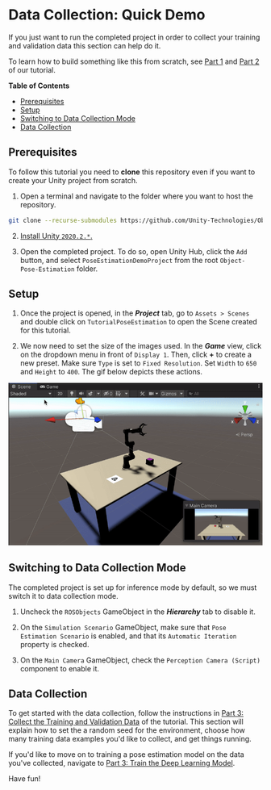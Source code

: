 # Data Collection: Quick Demo

If you just want to run the completed project in order to collect your training and validation data this section can help do it. 

To learn how to build something like this from scratch, see [Part 1](1_set_up_the_scene.md) and [Part 2](2_set_up_the_data_collection_scene.md) of our tutorial.

**Table of Contents**
- [Prerequisites](#Prerequisites)
- [Setup](#setup)
- [Switching to Data Collection Mode](#switch)
- [Data Collection](#data-collection)

## <a name="reqs">Prerequisites</a>

To follow this tutorial you need to **clone** this repository even if you want to create your Unity project from scratch. 

1. Open a terminal and navigate to the folder where you want to host the repository. 
```bash
git clone --recurse-submodules https://github.com/Unity-Technologies/Object-Pose-Estimation.git
```

2. [Install Unity `2020.2.*`.](install_unity.md)

3. Open the completed project. To do so, open Unity Hub, click the `Add` button, and select `PoseEstimationDemoProject` from the root `Object-Pose-Estimation` folder. 

## <a name='setup'>Setup</a>

1. Once the project is opened, in the ***Project*** tab, go to `Assets > Scenes` and double click on `TutorialPoseEstimation` to open the Scene created for this tutorial. 

2. We now need to set the size of the images used. In the ***Game*** view, click on the dropdown menu in front of `Display 1`. Then, click **+** to create a new preset. Make sure `Type` is set to `Fixed Resolution`. Set `Width` to `650` and `Height` to `400`. The gif below depicts these actions.

<p align="center">
<img src="Gifs/2_aspect_ratio.gif"/>
</p>

## <a name="switch">Switching to Data Collection Mode</a>
The completed project is set up for inference mode by default, so we must switch it to data collection mode.

1. Uncheck the `ROSObjects` GameObject in the _**Hierarchy**_ tab to disable it.

2. On the `Simulation Scenario` GameObject, make sure that `Pose Estimation Scenario` is enabled, and that its `Automatic Iteration` property is checked.

3. On the `Main Camera` GameObject, check the `Perception Camera (Script)` component to enable it.

## <a name="data-collection">Data Collection</a>
To get started with the data collection, follow the instructions in [Part 3: Collect the Training and Validation Data](3_data_collection_model_training.md#step-1) of the tutorial. This section will explain how to set the a random seed for the environment, choose how many training data examples you'd like to collect, and get things running. 

If you'd like to move on to training a pose estimation model on the data you've collected, navigate to [Part 3: Train the Deep Learning Model](3_data_collection_model_training.md#step-2). 

Have fun!
